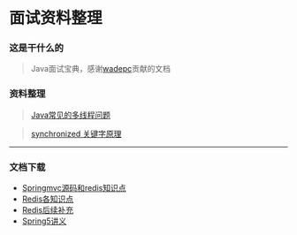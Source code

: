 # 面试资料整理
### 这是干什么的
> Java面试宝典，感谢[wadepc](https://github.com/wadetpc)贡献的文档

### 资料整理
 > [Java常见的多线程问题](https://github.com/wangrichao163/babybutt/blob/master/doc%E7%BA%BF%E7%A8%8B.md) 
 
 > [synchronized 关键字原理](https://github.com/wangrichao163/babybutt/blob/master/doc/synchronized.md)
---
### 文档下载
 - [Springmvc源码和redis知识点](https://github.com/wangrichao163/babybutt/tree/master/doc) 
 - [Redis各知识点](https://github.com/wangrichao163/babybutt/tree/master/doc) 
 - [Redis后续补充](https://github.com/wangrichao163/babybutt/tree/master/doc)
 - [Spring5讲义](https://github.com/wangrichao163/babybutt/tree/master/doc)
